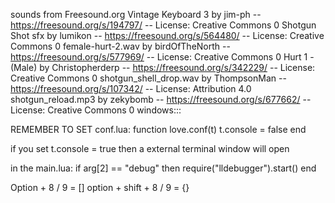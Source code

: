 sounds from Freesound.org
Vintage Keyboard 3 by jim-ph -- https://freesound.org/s/194797/ -- License: Creative Commons 0
Shotgun Shot sfx by lumikon -- https://freesound.org/s/564480/ -- License: Creative Commons 0
female-hurt-2.wav by birdOfTheNorth -- https://freesound.org/s/577969/ -- License: Creative Commons 0
Hurt  1 - (Male) by Christopherderp -- https://freesound.org/s/342229/ -- License: Creative Commons 0
shotgun_shell_drop.wav by ThompsonMan -- https://freesound.org/s/107342/ -- License: Attribution 4.0
shotgun_reload.mp3 by zekybomb -- https://freesound.org/s/677662/ -- License: Creative Commons 0
windows:::

REMEMBER TO SET conf.lua: 
function love.conf(t)
	t.console = false
end

if you set t.console = true then a external terminal window will open

in the main.lua:
if arg[2] == "debug" then
    require("lldebugger").start()
end

Option + 8 / 9 = []
option + shift + 8 / 9 = {}